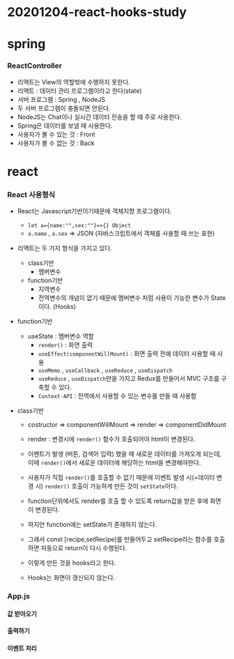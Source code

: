# 20201204-react-hooks-study


# spring

### ReactController
- 리액트는 View의 역할밖에 수행하지 못한다.
- 리액트 : 데이터 관리 프로그램이라고 한다(state)
- 서버 프로그램 : Spring , NodeJS
- 두 서버 프로그램이 충돌되면 안된다.
- NodeJS는 Chat이나 실시간 데이터 전송을 할 때 주로 사용한다.
- Spring은 데이터를 보낼 때 사용한다.
- 사용자가 볼 수 있는 것 : Front
- 사용자가 볼 수 없는 것 : Back


# react


### React 사용형식

- React는 Javascript기반이기때문에 객체지향 프로그램이다.
  - `let a={name:"",sex:""}=>{} Object`
  - `a.name` , `a.sex` => JSON (자바스크립트에서 객체를 사용할 때 쓰는 표현)

- 리액트는 두 가지 형식을 가지고 있다.
  - class기반
    - 멤버변수
  - function기반
    - 지역변수 
    - 전역변수의 개념이 없기 때문에 멤버변수 처럼 사용이 가능한 변수가 State이다. (Hooks)
  
- function기반
  - useState : 멤버변수 역할
    - `render()` : 화면 출력
    - `useEffect(componentWillMount)` : 화면 출력 전에 데이터 사용할 때 사용
    - `useMemo` , `useCallback` , `useReduce` , `useDispatch`
    - `useReduce` , `useDispatch`만을 가지고 Redux를 만들어서 MVC 구조를 구축할 수 있다.
    - `Context-API` : 전역에서 사용할 수 있는 변수를 만들 때 사용함
    
- class기반
  - costructor => componentWillMount => render => componentDidMount
  - render : 변경시에 `render()` 함수가 호출되어야 html이 변경된다.
  - 이벤트가 발생 (버튼, 검색어 입력) 했을 때 새로운 데이터를 가져오게 되는데, 
  이때 `render()`에서 새로운 데이터에 해당하는 html을 변경해야한다.
  - 사용자가 직접 `render()`를 호출할 수 없기 때문에 이벤트 발생 시(=데이터 변경 시) `render()` 호출이 가능하게 만든 것이 `setState`이다.
  
  - function단위에서도 render를 호출 할 수 있도록 return값을 받은 후에 화면이 변경된다.
  - 하지만 function에는 setState가 존재하지 않는다. 
  - 그래서 const [recipe,setRecipe]를 만들어두고 setRecipe라는 함수를 호출하면 자동으로 return이 다시 수행된다. 
  - 이렇게 만든 것을 hooks라고 한다.
  - Hooks는 화면이 갱신되지 않는다.
  
  


### App.js


#### 값 받아오기

#### 출력하기

#### 이벤트 처리

    
